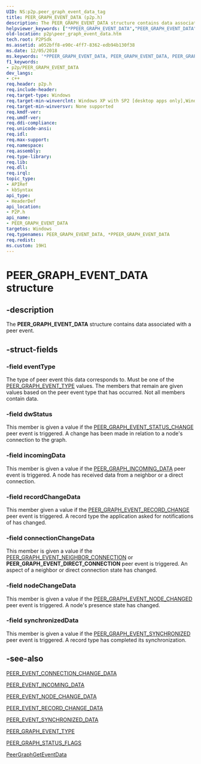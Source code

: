 ```yaml
---
UID: NS:p2p.peer_graph_event_data_tag
title: PEER_GRAPH_EVENT_DATA (p2p.h)
description: The PEER_GRAPH_EVENT_DATA structure contains data associated with a peer event.helpviewer_keywords: ["*PPEER_GRAPH_EVENT_DATA","PEER_GRAPH_EVENT_DATA","PEER_GRAPH_EVENT_DATA structure [Peer Networking]","PPEER_GRAPH_EVENT_DATA","PPEER_GRAPH_EVENT_DATA structure pointer [Peer Networking]","p2p.peer_graph_event_data","p2p/PPEER_GRAPH_EVENT_DATA","p2p/peer_graph_event_data_tag"]
old-location: p2p\peer_graph_event_data.htm
tech.root: P2PSdk
ms.assetid: a052bff8-e90c-4ff7-8362-edb94b130f38
ms.date: 12/05/2018
ms.keywords: '*PPEER_GRAPH_EVENT_DATA, PEER_GRAPH_EVENT_DATA, PEER_GRAPH_EVENT_DATA structure [Peer Networking], PPEER_GRAPH_EVENT_DATA, PPEER_GRAPH_EVENT_DATA structure pointer [Peer Networking], p2p.peer_graph_event_data, p2p/PPEER_GRAPH_EVENT_DATA, p2p/peer_graph_event_data_tag'
f1_keywords:
- p2p/PEER_GRAPH_EVENT_DATA
dev_langs:
- c++
req.header: p2p.h
req.include-header: 
req.target-type: Windows
req.target-min-winverclnt: Windows XP with SP2 [desktop apps only],Windows XP with SP1 with the Advanced Networking Pack forWindows XP
req.target-min-winversvr: None supported
req.kmdf-ver: 
req.umdf-ver: 
req.ddi-compliance: 
req.unicode-ansi: 
req.idl: 
req.max-support: 
req.namespace: 
req.assembly: 
req.type-library: 
req.lib: 
req.dll: 
req.irql: 
topic_type:
- APIRef
- kbSyntax
api_type:
- HeaderDef
api_location:
- P2P.h
api_name:
- PEER_GRAPH_EVENT_DATA
targetos: Windows
req.typenames: PEER_GRAPH_EVENT_DATA, *PPEER_GRAPH_EVENT_DATA
req.redist: 
ms.custom: 19H1
---
```


# PEER_GRAPH_EVENT_DATA structure


## -description


The <b>PEER_GRAPH_EVENT_DATA</b> structure contains data associated with a peer event.


## -struct-fields




### -field eventType

The type of peer event this data corresponds to. Must be one of the <a href="https://docs.microsoft.com/windows/desktop/api/p2p/ne-p2p-peer_graph_event_type">PEER_GRAPH_EVENT_TYPE</a> values. The members that remain are given values based on the peer event type that has occurred.  Not all members contain data.


### -field dwStatus

This member is given a value  if the <a href="https://docs.microsoft.com/windows/desktop/api/p2p/ne-p2p-peer_graph_event_type">PEER_GRAPH_EVENT_STATUS_CHANGE</a> peer event is triggered.  A change has been made in relation to a node's connection to the graph.


### -field incomingData

This member is given a value if the <a href="https://docs.microsoft.com/windows/desktop/api/p2p/ns-p2p-peer_event_incoming_data">PEER_GRAPH_INCOMING_DATA</a> peer event is triggered.  A node has received data from a neighbor or a direct connection.


### -field recordChangeData

This member given a value if the <a href="https://docs.microsoft.com/windows/desktop/api/p2p/ns-p2p-peer_event_record_change_data">PEER_GRAPH_EVENT_RECORD_CHANGE</a> peer event is triggered.  A record type the application asked for notifications of has changed.


### -field connectionChangeData

This member is given a value if the <a href="https://docs.microsoft.com/windows/desktop/api/p2p/ns-p2p-peer_event_connection_change_data">PEER_GRAPH_EVENT_NEIGHBOR_CONNECTION</a> or <b>PEER_GRAPH_EVENT_DIRECT_CONNECTION</b> peer event is triggered.  An aspect of a neighbor or direct connection state has changed.


### -field nodeChangeData

This member is given a value if the <a href="https://docs.microsoft.com/windows/desktop/api/p2p/ns-p2p-peer_event_node_change_data">PEER_GRAPH_EVENT_NODE_CHANGED</a> peer event is triggered.  A node's presence state has changed.


### -field synchronizedData

This member is given a value if the <a href="https://docs.microsoft.com/windows/desktop/api/p2p/ns-p2p-peer_event_synchronized_data">PEER_GRAPH_EVENT_SYNCHRONIZED</a> peer event is triggered.  A record type has completed its synchronization.


## -see-also




<a href="https://docs.microsoft.com/windows/desktop/api/p2p/ns-p2p-peer_event_connection_change_data">PEER_EVENT_CONNECTION_CHANGE_DATA</a>



<a href="https://docs.microsoft.com/windows/desktop/api/p2p/ns-p2p-peer_event_incoming_data">PEER_EVENT_INCOMING_DATA</a>



<a href="https://docs.microsoft.com/windows/desktop/api/p2p/ns-p2p-peer_event_node_change_data">PEER_EVENT_NODE_CHANGE_DATA</a>



<a href="https://docs.microsoft.com/windows/desktop/api/p2p/ns-p2p-peer_event_record_change_data">PEER_EVENT_RECORD_CHANGE_DATA</a>



<a href="https://docs.microsoft.com/windows/desktop/api/p2p/ns-p2p-peer_event_synchronized_data">PEER_EVENT_SYNCHRONIZED_DATA</a>



<a href="https://docs.microsoft.com/windows/desktop/api/p2p/ne-p2p-peer_graph_event_type">PEER_GRAPH_EVENT_TYPE</a>



<a href="https://docs.microsoft.com/windows/desktop/api/p2p/ne-p2p-peer_graph_status_flags">PEER_GRAPH_STATUS_FLAGS</a>



<a href="https://docs.microsoft.com/windows/desktop/api/p2p/nf-p2p-peergraphgeteventdata">PeerGraphGetEventData</a>
 

 

